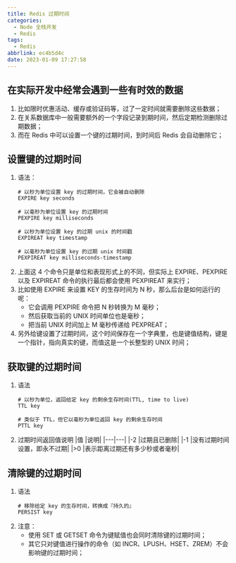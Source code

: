 ```yaml
---
title: Redis 过期时间
categories:
  - Node 全栈开发
  - Redis
tags:
  - Redis
abbrlink: ec4b5d4c
date: 2023-01-09 17:27:58
---
```


## 在实际开发中经常会遇到一些有时效的数据
1. 比如限时优惠活动、缓存或验证码等，过了一定时间就需要删除这些数据；
2. 在关系数据库中一般需要额外的一个字段记录到期时间，然后定期检测删除过期数据；
3. 而在 Redis 中可以设置一个键的过期时间，到时间后 Redis 会自动删除它；


## 设置键的过期时间
1. 语法：
    ```batch
    # 以秒为单位设置 key 的过期时间，它会被自动删除
    EXPIRE key seconds
    
    # 以毫秒为单位设置 key 的过期时间
    PEXPIRE key milliseconds
    
    # 以秒为单位设置 key 的过期 unix 的时间戳
    EXPIREAT key timestamp
    
    # 以毫秒为单位设置 key 的过期 unix 时间戳
    PEXPIREAT key milliseconds-timestamp
    ```
2. 上面这 4 个命令只是单位和表现形式上的不同，但实际上 EXPIRE、PEXPIRE 以及 EXPIREAT 命令的执行最后都会使用 PEXPIREAT 来实行；
3. 比如使用 EXPIRE 来设置 KEY 的生存时间为 N 秒，那么后台是如何运行的呢：
    - 它会调用 PEXPIRE 命令把 N 秒转换为 M 毫秒；
    - 然后获取当前的 UNIX 时间单位也是毫秒；
    - 把当前 UNIX 时间加上 M 毫秒传递给 PEXPREAT；
4. 另外给键设置了过期时间，这个时间保存在一个字典里，也是键值结构，键是一个指针，指向真实的键，而值这是一个长整型的 UNIX 时间；


## 获取键的过期时间
1. 语法
    ```batch
    # 以秒为单位，返回给定 key 的剩余生存时间(TTL, time to live)
    TTL key
    
    # 类似于 TTL，但它以毫秒为单位返回 key 的剩余生存时间
    PTTL key
    ```
2. 过期时间返回值说明
    |值	|说明|
    |---|---|
    |-2	|过期且已删除|
    |-1	|没有过期时间设置，即永不过期|
    |>0	|表示距离过期还有多少秒或者毫秒|


## 清除键的过期时间
1. 语法
    ```batch
    # 移除给定 key 的生存时间，转换成『持久的』
    PERSIST key
    ```
2. 注意：
    - 使用 SET 或 GETSET 命令为键赋值也会同时清除键的过期时间；
    - 其它只对键值进行操作的命令（如 INCR、LPUSH、HSET、ZREM）不会影响键的过期时间；